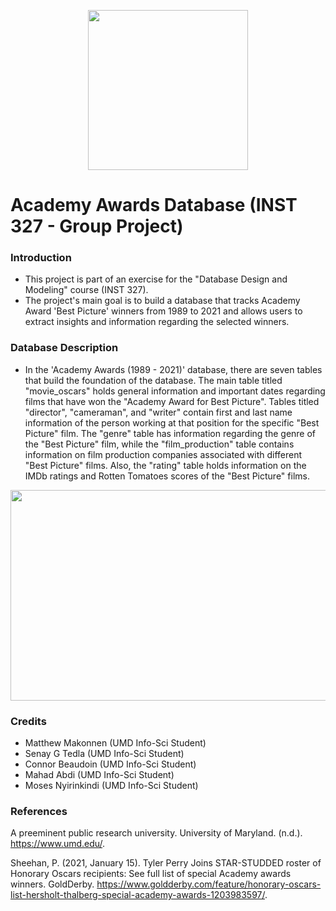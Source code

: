 <p align="center">
  <img width="256" height="256" src="https://pbs.twimg.com/profile_images/998978256077402112/OMvHnltG_400x400.jpg">
</p>

# Academy Awards Database (INST 327 - Group Project)

### Introduction
- This project is part of an exercise for the "Database Design and Modeling" course (INST 327).
- The project's main goal is to build a database that tracks Academy Award 'Best Picture' winners from 1989 to 2021 and allows users to extract insights and information regarding the selected winners.

### Database Description
- In the 'Academy Awards (1989 - 2021)' database, there are seven tables that build the foundation of the database. The main table titled "movie_oscars" holds general information and important dates regarding films that have won the "Academy Award for Best Picture". Tables titled "director", "cameraman", and "writer" contain first and last name information of the person working at that position for the specific "Best Picture" film. The "genre" table has information regarding the genre of the "Best Picture" film, while the "film_production" table contains information on film production companies associated with different "Best Picture" films. Also, the "rating" table holds information on the IMDb ratings and Rotten Tomatoes scores of the "Best Picture" films.

<p align="center">
  <img width="600" height="337" src="https://www.goldderby.com/wp-content/uploads/2016/06/Oscars-Logo-Statue.jpg?w=600&h=337&crop=1">
</p>

### Credits
- Matthew Makonnen (UMD Info-Sci Student)
- Senay G Tedla (UMD Info-Sci Student)
- Connor Beaudoin (UMD Info-Sci Student)
- Mahad Abdi (UMD Info-Sci Student)
- Moses Nyirinkindi (UMD Info-Sci Student)

### References

A preeminent public research university. University of Maryland. (n.d.). https://www.umd.edu/. 

Sheehan, P. (2021, January 15). Tyler Perry Joins STAR-STUDDED roster of Honorary Oscars recipients: See full list of special Academy awards winners. GoldDerby. https://www.goldderby.com/feature/honorary-oscars-list-hersholt-thalberg-special-academy-awards-1203983597/. 
